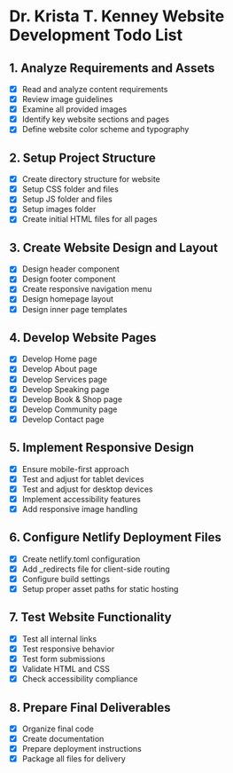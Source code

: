 # Dr. Krista T. Kenney Website Development Todo List

## 1. Analyze Requirements and Assets
- [x] Read and analyze content requirements
- [x] Review image guidelines
- [x] Examine all provided images
- [x] Identify key website sections and pages
- [x] Define website color scheme and typography

## 2. Setup Project Structure
- [x] Create directory structure for website
- [x] Setup CSS folder and files
- [x] Setup JS folder and files
- [x] Setup images folder
- [x] Create initial HTML files for all pages

## 3. Create Website Design and Layout
- [x] Design header component
- [x] Design footer component
- [x] Create responsive navigation menu
- [x] Design homepage layout
- [x] Design inner page templates

## 4. Develop Website Pages
- [x] Develop Home page
- [x] Develop About page
- [x] Develop Services page
- [x] Develop Speaking page
- [x] Develop Book & Shop page
- [x] Develop Community page
- [x] Develop Contact page

## 5. Implement Responsive Design
- [x] Ensure mobile-first approach
- [x] Test and adjust for tablet devices
- [x] Test and adjust for desktop devices
- [x] Implement accessibility features
- [x] Add responsive image handling

## 6. Configure Netlify Deployment Files
- [x] Create netlify.toml configuration
- [x] Add _redirects file for client-side routing
- [x] Configure build settings
- [x] Setup proper asset paths for static hosting

## 7. Test Website Functionality
- [x] Test all internal links
- [x] Test responsive behavior
- [x] Test form submissions
- [x] Validate HTML and CSS
- [x] Check accessibility compliance

## 8. Prepare Final Deliverables
- [x] Organize final code
- [x] Create documentation
- [x] Prepare deployment instructions
- [x] Package all files for delivery
